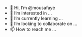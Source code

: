 - 👋 Hi, I’m @mousafaye
- 👀 I’m interested in ...
- 🌱 I’m currently learning ...
- 💞️ I’m looking to collaborate on ...
- 📫 How to reach me ...

<!---
mousafaye/mousafaye is a ✨ special ✨ repository because its `README.md` (this file) appears on your GitHub profile.
You can click the Preview link to take a look at your changes.
--->
